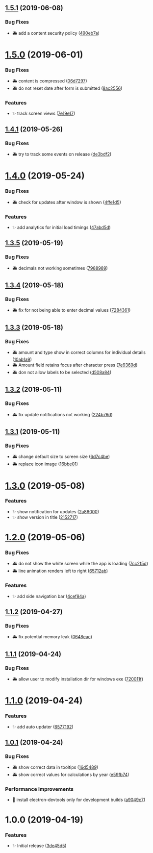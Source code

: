 ## [1.5.1](https://github.com/AnkurSheel/Poseidon/compare/v1.5.0...v1.5.1) (2019-06-08)


### Bug Fixes

* 🚑 add a content security policy ([490eb7a](https://github.com/AnkurSheel/Poseidon/commit/490eb7a))

# [1.5.0](https://github.com/AnkurSheel/Poseidon/compare/v1.4.1...v1.5.0) (2019-06-01)


### Bug Fixes

* 🚑 content is compressed ([06d7297](https://github.com/AnkurSheel/Poseidon/commit/06d7297))
* 🚑 do not reset date after form is submitted ([8ac2556](https://github.com/AnkurSheel/Poseidon/commit/8ac2556))


### Features

* ✨ track screen views ([7e19e17](https://github.com/AnkurSheel/Poseidon/commit/7e19e17))

## [1.4.1](https://github.com/AnkurSheel/Poseidon/compare/v1.4.0...v1.4.1) (2019-05-26)


### Bug Fixes

* 🚑 try to track some events on release ([de3bdf2](https://github.com/AnkurSheel/Poseidon/commit/de3bdf2))

# [1.4.0](https://github.com/AnkurSheel/Poseidon/compare/v1.3.5...v1.4.0) (2019-05-24)


### Bug Fixes

* 🚑 check for updates after window is shown ([4ffe1d5](https://github.com/AnkurSheel/Poseidon/commit/4ffe1d5))


### Features

* ✨ add analytics for initial load timings ([47abd5d](https://github.com/AnkurSheel/Poseidon/commit/47abd5d))

## [1.3.5](https://github.com/AnkurSheel/Poseidon/compare/v1.3.4...v1.3.5) (2019-05-19)


### Bug Fixes

* 🚑 decimals not working sometimes ([7988989](https://github.com/AnkurSheel/Poseidon/commit/7988989))

## [1.3.4](https://github.com/AnkurSheel/Poseidon/compare/v1.3.3...v1.3.4) (2019-05-18)


### Bug Fixes

* 🚑 fix for not being able to enter decimal values ([7284361](https://github.com/AnkurSheel/Poseidon/commit/7284361))

## [1.3.3](https://github.com/AnkurSheel/Poseidon/compare/v1.3.2...v1.3.3) (2019-05-18)


### Bug Fixes

* 🚑 amount and type show in correct columns for individual details ([10ab1a9](https://github.com/AnkurSheel/Poseidon/commit/10ab1a9))
* 🚑 Amount field retains focus after character press ([7e9369d](https://github.com/AnkurSheel/Poseidon/commit/7e9369d))
* 🚑 don not allow labels to be selected ([d508a84](https://github.com/AnkurSheel/Poseidon/commit/d508a84))

## [1.3.2](https://github.com/AnkurSheel/Poseidon/compare/v1.3.1...v1.3.2) (2019-05-11)


### Bug Fixes

* 🚑 fix update notifications not working ([224b76d](https://github.com/AnkurSheel/Poseidon/commit/224b76d))

## [1.3.1](https://github.com/AnkurSheel/Poseidon/compare/v1.3.0...v1.3.1) (2019-05-11)


### Bug Fixes

* 🚑 change default size to screen size ([6d7c4be](https://github.com/AnkurSheel/Poseidon/commit/6d7c4be))
* 🚑 replace icon image ([16bbe01](https://github.com/AnkurSheel/Poseidon/commit/16bbe01))

# [1.3.0](https://github.com/AnkurSheel/Poseidon/compare/v1.2.0...v1.3.0) (2019-05-08)


### Features

* ✨ show notification for updates ([2a86000](https://github.com/AnkurSheel/Poseidon/commit/2a86000))
* ✨ show version in title ([2152717](https://github.com/AnkurSheel/Poseidon/commit/2152717))

# [1.2.0](https://github.com/AnkurSheel/Poseidon/compare/v1.1.2...v1.2.0) (2019-05-06)


### Bug Fixes

* 🚑 do not show the white screen while the app is loading ([7cc2f5d](https://github.com/AnkurSheel/Poseidon/commit/7cc2f5d))
* 🚑 line animation renders left to right ([65712ab](https://github.com/AnkurSheel/Poseidon/commit/65712ab))


### Features

* ✨ add side navigation bar ([4cef84a](https://github.com/AnkurSheel/Poseidon/commit/4cef84a))

## [1.1.2](https://github.com/AnkurSheel/Poseidon/compare/v1.1.1...v1.1.2) (2019-04-27)


### Bug Fixes

* 🚑 fix potential memory leak ([0648eac](https://github.com/AnkurSheel/Poseidon/commit/0648eac))

## [1.1.1](https://github.com/AnkurSheel/Poseidon/compare/v1.1.0...v1.1.1) (2019-04-24)


### Bug Fixes

* 🚑 allow user to modify installation dir for windows exe ([720011f](https://github.com/AnkurSheel/Poseidon/commit/720011f))

# [1.1.0](https://github.com/AnkurSheel/Poseidon/compare/v1.0.1...v1.1.0) (2019-04-24)


### Features

* ✨ add auto updater ([6577192](https://github.com/AnkurSheel/Poseidon/commit/6577192))

## [1.0.1](https://github.com/AnkurSheel/Poseidon/compare/v1.0.0...v1.0.1) (2019-04-24)


### Bug Fixes

* 🚑 show correct data in tooltips ([16d5489](https://github.com/AnkurSheel/Poseidon/commit/16d5489))
* 🚑 show correct values for calculations by year ([e59fb74](https://github.com/AnkurSheel/Poseidon/commit/e59fb74))


### Performance Improvements

* 🚀 install electron-devtools only for development builds ([a9049c7](https://github.com/AnkurSheel/Poseidon/commit/a9049c7))

# 1.0.0 (2019-04-19)


### Features

* ✨ Initial release ([3de45d5](https://github.com/AnkurSheel/Poseidon/commit/3de45d5))

